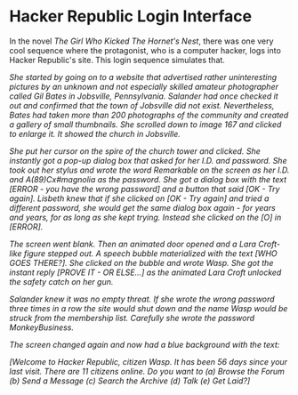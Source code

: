 # Hacker Republic Login Interface

In the novel *The Girl Who Kicked The Hornet's Nest*, there was one very cool sequence where the protagonist, who is a computer hacker, logs into Hacker Republic's site. This login sequence simulates that.

*She started by going on to a website that advertised rather uninteresting pictures by an unknown and not especially skilled amateur photographer called Gil Bates in Jobsville, Pennsylvania. Salander had once checked it out and confirmed that the town of Jobsville did not exist. Nevertheless, Bates had taken more than 200 photographs of the community and created a gallery of small thumbnails. She scrolled down to image 167 and clicked to enlarge it. It showed the church in Jobsville.*

*She put her cursor on the spire of the church tower and clicked. She instantly got a pop-up dialog box that asked for her I.D. and password. She took out her stylus and wrote the word Remarkable on the screen as her I.D. and A(89)Cx#magnolia as the password. She got a dialog box with the text [ERROR  -  you have the wrong password] and a button that said [OK  -  Try again]. Lisbeth knew that if she clicked on [OK  -  Try again] and tried a different password, she would get the same dialog box again  -  for years and years, for as long as she kept trying. Instead she clicked on the [O] in [ERROR].*

*The screen went blank. Then an animated door opened and a Lara Croft-like figure stepped out. A speech bubble materialized with the text [WHO GOES THERE?]. She clicked on the bubble and wrote Wasp. She got the instant reply [PROVE IT  -  OR ELSE...] as the animated Lara Croft unlocked the safety catch on her gun.*

*Salander knew it was no empty threat. If she wrote the wrong password three times in a row the site would shut down and the name Wasp would be struck from the membership list. Carefully she wrote the password MonkeyBusiness.*

*The screen changed again and now had a blue background with the text:*

*[Welcome to Hacker Republic, citizen Wasp. It has been 56 days since your last visit. There are 11 citizens online. Do you want to (a) Browse the Forum (b) Send a Message (c) Search the Archive (d) Talk (e) Get Laid?]*
